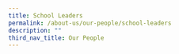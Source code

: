 ```yaml
---
title: School Leaders
permalink: /about-us/our-people/school-leaders
description: ""
third_nav_title: Our People
---
```

